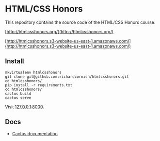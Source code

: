 # HTML/CSS Honors

This repository contains the source code of the HTML/CSS Honors course.

[http://htmlcsshonors.org/](http://htmlcsshonors.org/)

[http://htmlcsshonors.s3-website-us-east-1.amazonaws.com/](http://htmlcsshonors.s3-website-us-east-1.amazonaws.com/)

## Install

```
mkvirtualenv htmlcsshonors
git clone git@github.com:richardcornish/htmlcsshonors.git
cd htmlcsshonors/
pip install -r requirements.txt
cd htmlcsshonors/
cactus build
cactus serve
```

Visit [127.0.0.1:8000](http://127.0.0.1:8000/).

## Docs

- [Cactus documentation](https://github.com/koenbok/cactus)